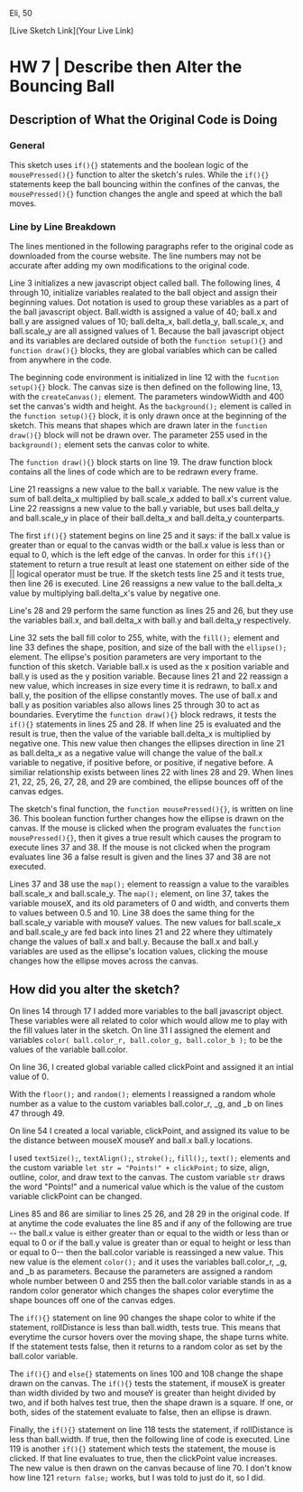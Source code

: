Eli, 50

[Live Sketch Link](Your Live Link)


# HW 7 | Describe then Alter the Bouncing Ball

## Description of What the Original Code is Doing

### General

This sketch uses `if(){}` statements and the boolean logic of the `mousePressed(){}` function to alter the sketch's rules. While the `if(){}` statements keep the ball bouncing within the confines of the canvas, the `mousePressed(){}` function changes the angle and speed at which the ball moves.

### Line by Line Breakdown

The lines mentioned in the following paragraphs refer to the original code as downloaded from the course website. The line numbers may not be accurate after adding my own modifications to the original code.

Line 3 initializes a new javascript object called ball. The following lines, 4 through 10, initialize variables realated to the ball object and assign their beginning values. Dot notation is used to group these variables as a part of the ball javascript object. Ball.width is assigned a value of 40; ball.x and ball.y are assigned values of 10; ball.delta_x, ball.detla_y, ball.scale_x, and ball.scale_y are all assigned values of 1. Because the ball javascript object and its variables are declared outside of both the `function setup(){}` and `function draw(){}` blocks, they are global variables which can be called from anywhere in the code.

The beginning code environment is initialized in line 12 with the `fucntion setup(){}` block. The canvas size is then defined on the following line, 13, with the `createCanvas();` element. The parameters windowWidth and 400 set the canvas's width and height. As the `background();` element is called in the `function setup(){}` block, it is only drawn once at the beginning of the sketch. This means that shapes which are drawn later in the `function draw(){}` block will not be drawn over. The parameter 255 used in the `background();` element sets the canvas color to white.

The `function draw(){}` block starts on line 19. The draw function block contains all the lines of code which are to be redrawn every frame.

Line 21 reassigns a new value to the ball.x variable. The new value is the sum of ball.delta_x multiplied by ball.scale_x added to ball.x's current value. Line 22 reassigns a new value to the ball.y variable, but uses ball.delta_y and ball.scale_y in place of their ball.delta_x and ball.delta_y counterparts.

The first `if(){}` statement begins on line 25 and it says: if the ball.x value is greater than or equal to the canvas width or the ball.x value is less than or equal to 0, which is the left edge of the canvas. In order for this `if(){}` statement to return a true result at least one statement on either side of the || logical operator must be true. If the sketch tests line 25 and it tests true, then line 26 is executed. Line 26 reassigns a new value to the ball.delta_x value by multiplying ball.delta_x's value by negative one.

Line's 28 and 29 perform the same function as lines 25 and 26, but they use the variables ball.x, and ball.delta_x with ball.y and ball.delta_y respectively.

Line 32 sets the ball fill color to 255, white, with the `fill();` element and line 33 defines the shape, position, and size of the ball with the `ellipse();` element. The ellipse's position parameters are very important to the function of this sketch. Variable ball.x is used as the x position variable and ball.y is used as the y position variable. Because lines 21 and 22 reassign a new value, which increases in size every time it is redrawn, to ball.x and ball.y, the position of the ellipse constantly moves. The use of ball.x and ball.y as position variables also allows lines 25 through 30 to act as boundaries. Everytime the `function draw(){}` block redraws, it tests the `if(){}` statements in lines 25 and 28. If when line 25 is evaluated and the result is true, then the value of the variable ball.delta_x is multiplied by negative one. This new value then changes the ellipses direction in line 21 as ball.delta_x as a negative value will change the value of the ball.x variable to negative, if positive before, or positive, if negative before. A similiar relationship exists between lines 22 with lines 28 and 29. When lines 21, 22, 25, 26, 27, 28, and 29 are combined, the ellipse bounces off of the canvas edges.

The sketch's final function, the `function mousePressed(){}`, is written on line 36. This boolean function further changes how the ellipse is drawn on the canvas. If the mouse is clicked when the program evaluates the `function mousePressed(){}`, then it gives a true result which causes the program to execute lines 37 and 38. If the mouse is not clicked when the program evaluates line 36 a false result is given and the lines 37 and 38 are not executed.

Lines 37 and 38 use the `map();` element to reassign a value to the varaibles ball.scale_x and ball.scale_y. The `map();` element, on line 37, takes the variable mouseX, and its old parameters of 0 and width, and converts them to values between 0.5 and 10. Line 38 does the same thing for the ball.scale_y variable with mouseY values. The new values for ball.scale_x and ball.scale_y are fed back into lines 21 and 22 where they ultimately change the values of ball.x and ball.y. Because the ball.x and ball.y variables are used as the ellipse's location values, clicking the mouse changes how the ellipse moves across the canvas.

## How did you alter the sketch?

On lines 14 through 17 I added more variables to the ball javascript object. These variables were all related to color which would allow me to play with the fill values later in the sketch. On line 31 I assigned the element and variables `color( ball.color_r, ball.color_g, ball.color_b );` to be the values of the variable ball.color.

On line 36, I created global variable called clickPoint and assigned it an intial value of 0.

 With the `floor();` and `random();` elements I reassigned a random whole number as a value to the custom variables ball.color_r, _g, and _b on lines 47 through 49.

 On line 54 I created a local variable, clickPoint, and assigned its value to be the distance between mouseX mouseY and ball.x ball.y locations.

 I used `textSize();`, `textAlign();`, `stroke();`, `fill();`, `text();` elements and the custom variable `let str = "Points!" + clickPoint;` to size, align, outline, color, and draw text to the canvas. The custom variable `str` draws the word "Points!" and a numerical value which is the value of the custom variable clickPoint can be changed.

 Lines 85 and 86 are similiar to lines 25 26, and 28 29 in the original code. If at anytime the code evaluates the line 85 and if any of the following are true -- the ball.x value is either greater than or equal to the width or less than or equal to 0 or if the ball.y value is greater than or equal to height or less than or equal to 0-- then the ball.color variable is reassinged a new value. This new value is the element `color();` and it uses the variables ball.color_r, _g, and _b as parameters. Because the parameters are assigned a random whole number between 0 and 255 then the ball.color variable stands in as a random color generator which changes the shapes color everytime the shape bounces off one of the canvas edges.

 The `if(){}` statement on line 90 changes the shape color to white if the statement, rollDistance is less than ball.width, tests true. This means that everytime the cursor hovers over the moving shape, the shape turns white. If the statement tests false, then it returns to a random color as set by the ball.color variable.

The `if(){}` and `else{}` statements on lines 100 and 108 change the shape drawn on the canvas. The `if(){}` tests the statement, if mouseX is greater than width divided by two and mouseY is greater than height divided by two, and if both halves test true, then the shape drawn is a square. If one, or both, sides of the statement evaluate to false, then an ellipse is drawn.

Finally, the `if(){}` statement on line 118 tests the statement, if rollDistance is less than ball.width. If true, then the following line of code is executed. Line 119 is another `if(){}` statement which tests the statement, the mouse is clicked. If that line evaluates to true, then the clickPoint value increases. The new value is then drawn on the canvas because of line 70. I don't know how line 121 `return false;` works, but I was told to just do it, so I did. 
